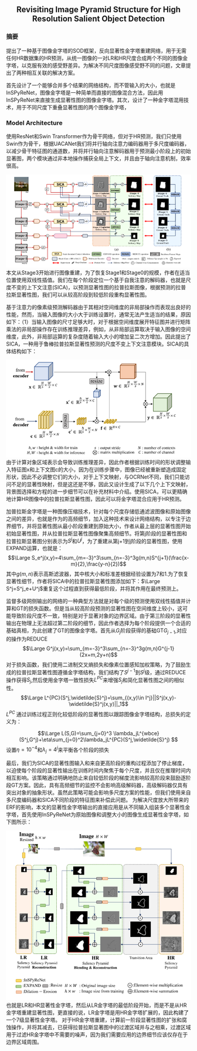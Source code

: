 ## <center> Revisiting Image Pyramid Structure for High Resolution Salient Object Detection
### 摘要
提出了一种基于图像金字塔的SOD框架，反向显著性金字塔重建网络，用于无需任何HR数据集的HR预测，从统一图像的一对LR和HR尺度合成两个不同的图像金字塔，以克服有效的感受野差异。为解决不同尺度图像感受野不同的问题，文章提出了两种相互关联的解决方案。

首先设计了一个能够合并多个结果的网络结构，而不管输入的大小，也就是InSPyReNet，图像金字塔是一种简单而直接的图像混合方法，因此用InSPyReNet来直接生成显著性图的图像金字塔。其次，设计了一种金字塔混用技术，用于不同尺度下重叠显著性图的两个图像金字塔，

### Model Architecture
使用ResNet和Swin Transformer作为骨干网络，但对于HR预测，我们只使用Swin作为骨干，根据UACANet我们将并行轴向注意力编码器用于多尺度编码器，以减少骨干特征图的通道数，并将并行轴向注意解码器用于预测最小阶段上的初始显著图，两个模块通过非本地操作捕获全局上下文，并且由于轴向注意机制，效率很高。
<div align="center"><img src="image\InSPyReNet.PNG"></img></div>
本文从Stage3开始进行图像重建，为了恢复Stage1和Stage0的规模，作者在适当位置使用双线性插值。我们在每个阶段定位一个基于自我注意的解码器，也就是尺度不变的上下文注意(SICA)，以预测显著性图的拉普拉斯图像，根据预测的拉普拉斯显著性图，我们可以从较高阶段到较低阶段重构显著性图。

基于注意力的像素级预测解码器由于其相对空间维度的非局部操作而表现出良好的性能，然而，当输入图像的大小大于训练设置时，通常无法产生适当的结果，原因如下：（1）当输入图像的尺寸足够大时，对于根据空间维度展开特征图并进行矩阵乘法的非局部操作存在训练推理差异，例如，从非局部运算取决于输入图像的空间维度，此外，非局部运算的复杂度随着输入大小的增加呈二次方增加。因此提出了SICA，一种用于鲁棒拉普拉斯显著性预测的尺度不变上下文注意模块。SICA的具体结构如下：
<div align="center"><img src="image\SICA.PNG"></img></div>
由于计算对象区域表示会导致训练推理差异，因此作者根据训练时间的形状调整输入特征图x和上下文图c的大小，因为在训练步骤中，图像已经被重新塑造成固定形状，因此不必调整它们的大小，对于上下文映射，与OCRNet不同，我们只能访问不足的显著性映射，但是这还是不够，因此又设计生成了以下几个上下文映射，背景图选择和方程的进一步细节可以在补充材料中介绍。使用SICA，可以更精确地计算HR图像中的拉普拉斯显著性图，因此可以将金字塔混合应用于HR预测。

加普拉斯金字塔是一种图像压缩技术，针对每个尺度存储低通滤波图像和原始图像之间的差异，也就是作为的高频细节，加入这种技术来设计网络结构，以专注于边界细节，并将显著性图从最小阶段重建到原始大小，作者从最上层的显著性图开始初始显著性图，并从拉普拉斯显著性图像聚集高频细节。将第j阶段的显著性图和拉普拉斯显著图分别表示为$S^j$和$U^j$，为了重建从第j+1到j阶段的显著性图，使用EXPAND运算，也就是：
$$\Large S_e^j(x,y)=4\sum_{m=-3}^3\sum_{n=-3}^3g(m,n)S^{j+1}(\frac{x-m}{2},\frac{y-n}{2})$$
其中$g(m,n)$表示高斯滤波器，其中核大小和标准差根据经验设置为7和1.为了恢复显著性细节，作者将SICA中的拉普拉斯显著性图添加如下：$\Large S^j=S^j_e+U^j$重复这个过程直到获得最低阶段，并将其作用在最终预测上。

监督多级网侧输出的网络的一种典型方法就是对每个级的预测使用双线性插值并计算和GT的损失函数。但是当从较高阶段预测的显著性图在空间维度上较小，这可能导致阶段尺度不一致，特别是对于显著对象的边界区域。由于第三阶段的显著性输出在物理上无法超过第二阶段的细节，因此作者选择为每个阶段提供一个合适的基础真相，为此创建了GT的图像金字塔。首先从$G_j$阶段获得的基础GT$G_{j-1}$,对应的操作为REDUCE
$$\Large G^j(x,y)=\sum_{m=-3}^3\sum_{n=-3}^3g(m,n)G^{j-1}(2x+m,2y+n)$$
对于损失函数，我们使用二进制交叉熵损失和像素位置感知加权策略，为了鼓励生成的拉普拉斯显著性图遵循金字塔结构，我们结构了$S^{j-1}$到$S^j$级，通过REDUCE操作获得$S_j$,然后使用金字塔一致性损失$L^{PC}$来增强$S_j$和简化显著性图之间的相似性。
$$\Large L^{PC}(S^j,\widetilde{S}^j)=\sum_{(x,y)\in I^j}||S^j(x,y)-\widetilde{S}^j(x,y)||_1$$
$L^{PC}$
通过训练过程正则化较低阶段的显著性图以跟踪图像金字塔结构，总损失的定义为：

$$\Large L(S,G)=\sum_{j=0}^3 \lambda_jL^{wbce}(S^j,G^j)+\eta\sum_{j=0}^2\lambda_jL^{PC}(S^j,\widetilde{S}^j) $$
设置$\eta=10^{-4}$和$\lambda_j=4^j$来平衡各个阶段的损失

最后，我们为SICA的显著性图输入和来自更高阶段的重构过程添加了停止梯度，以迫使每个阶段的显著性输出在训练时间内聚焦于每个尺度，并且仅在推理时间内相互影响。该策略通过明确地防止来自较低阶段的梯度流影响较高阶段来鼓励逐阶段GT方案。因此，具有高频细节的监控不会影响高级解码器，高级解码器仅具有突出对象的抽象形状。虽然此策略可能会影响多尺度方案的性能，但我们使用来自多尺度编码器和SICA不同阶段的特征图来补偿此问题。 
为解决尺度放大所带来的ERF的影响，本文的显著性金字塔输出的直接应用是从不同输入组装多个显著性金字塔，首先使用InSPyReNet为原始图像和调整大小的图像生成显著性金字塔，如下图所示：
<div align="center"><img src="image\InSPyReNet可视化.PNG"></img></div>也就是LR和HR显著性金字塔，然后从LR金字塔的最低阶段开始，而是不是从HR金字塔重建显著性图，更直接的说，LR金字塔是用HR金字塔扩展的，因此构建了一个7级显著性金字塔。
对于HR金字塔重建，计算前一阶段显著性图的扩张和腐蚀操作，并将其减去，已获得拉普拉斯显著图中的过渡区域并与之相乘，过渡区域用于过滤HR金字塔中不需要的噪声，因为我们需要应用的边界细节应该仅存在于边界区域周围。